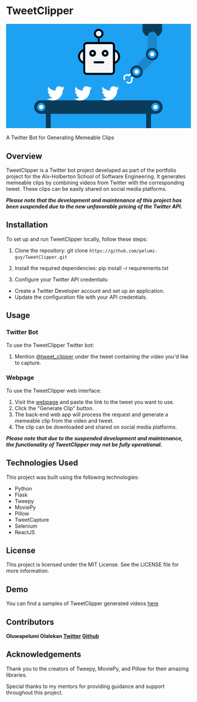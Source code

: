 # TweetClipper
<p align="center"><img src="tweet_clipper.png" /></p>

A Twitter Bot for Generating Memeable Clips

## Overview
TweetClipper is a Twitter bot project developed as part of the portfolio project for the Alx-Holberton School of Software Engineering. It generates memeable clips by combining videos from Twitter with the corresponding tweet. These clips can be easily shared on social media platforms.

***Please note that the development and maintenance of this project has been suspended due to the new unfavorable pricing of the Twitter API.***

## Installation
To set up and run TweetClipper locally, follow these steps:

1. Clone the repository:
    git clone ```https://github.com/pelumi-guy/TweetClipper.git```

2. Install the required dependencies:
    pip install -r requirements.txt


3. Configure your Twitter API credentials:
- Create a Twitter Developer account and set up an application.
- Update the configuration file with your API credentials.


## Usage

### Twitter Bot
To use the TweetClipper Twitter bot:

1. Mention [@tweet_clipper](https://twitter.com/tweet_clipper) under the tweet containing the video you'd like to capture.

### Webpage
To use the TweetClipper web interface:

1. Visit the [webpage]() and paste the link to the tweet you want to use.
2. Click the "Generate Clip" button.
3. The back-end web app will process the request and generate a memeable clip from the video and tweet.
4. The clip can be downloaded and shared on social media platforms.

***Please note that due to the suspended development and maintenance, the functionality of TweetClipper may not be fully operational.***

## Technologies Used
This project was built using the following technologies:

- Python
- Flask
- Tweepy
- MoviePy
- Pillow
- TweetCapture
- Selenium
- ReactJS

## License
This project is licensed under the MIT License. See the LICENSE file for more information.

## Demo
You can find a samples of TweetClipper generated videos [here](https://github.com/pelumi-guy/TweetClipper/tree/main/samples)

## Contributors
**Oluwapelumi Olalekan [Twitter](https://twitter.com/one_pelumi_guy) [Github](https://github.com/pelumi-guy)**

## Acknowledgements
Thank you to the creators of Tweepy, MoviePy, and Pillow for their amazing libraries.

Special thanks to my mentors for providing guidance and support throughout this project.
